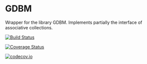 # GDBM

Wrapper for the library GDBM. Implements partially the interface of associative collections.

[![Build Status](https://travis-ci.org/benlauwens/GDBM.jl.svg?branch=master)](https://travis-ci.org/benlauwens/GDBM.jl)

[![Coverage Status](https://coveralls.io/repos/benlauwens/GDBM.jl/badge.svg?branch=master&service=github)](https://coveralls.io/github/benlauwens/GDBM.jl?branch=master)

[![codecov.io](http://codecov.io/github/benlauwens/GDBM.jl/coverage.svg?branch=master)](http://codecov.io/github/benlauwens/GDBM.jl?branch=master)
